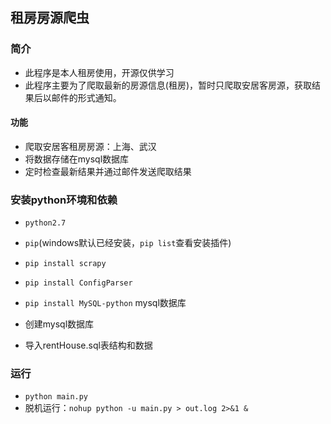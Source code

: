 ## 租房房源爬虫

### 简介

- 此程序是本人租房使用，开源仅供学习
- 此程序主要为了爬取最新的房源信息(租房)，暂时只爬取安居客房源，获取结果后以邮件的形式通知。

#### 功能

- 爬取安居客租房房源：上海、武汉
- 将数据存储在mysql数据库
- 定时检查最新结果并通过邮件发送爬取结果

### 安装python环境和依赖

- `python2.7`
- `pip`(windows默认已经安装，`pip list`查看安装插件)
- `pip install scrapy`
- `pip install ConfigParser`
- `pip install MySQL-python` mysql数据库

- 创建mysql数据库
- 导入rentHouse.sql表结构和数据

### 运行

- `python main.py`
- 脱机运行：`nohup python -u main.py > out.log 2>&1 &`
